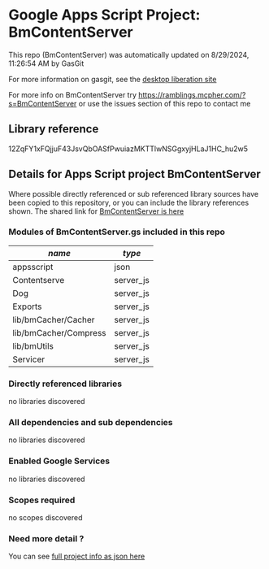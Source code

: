 # Google Apps Script Project: BmContentServer
This repo (BmContentServer) was automatically updated on 8/29/2024, 11:26:54 AM by GasGit

For more information on gasgit, see the [desktop liberation site](https://ramblings.mcpher.com/drive-sdk-and-github/migrategasgit/ "desktop liberation")

For more info on BmContentServer try https://ramblings.mcpher.com/?s=BmContentServer or use the issues section of this repo to contact me
## Library reference
12ZqFY1xFQjjuF43JsvQbOASfPwuiazMKTTlwNSGgxyjHLaJ1HC_hu2w5


## Details for Apps Script project BmContentServer
Where possible directly referenced or sub referenced library sources have been copied to this repository, or you can include the library references shown. 
The shared link for [BmContentServer is here](https://script.google.com/d/12ZqFY1xFQjjuF43JsvQbOASfPwuiazMKTTlwNSGgxyjHLaJ1HC_hu2w5/edit?usp=sharing "open in the GAS IDE")

### Modules of BmContentServer.gs included in this repo
*name*|*type*
--- | --- 
appsscript| json
Contentserve| server_js
Dog| server_js
Exports| server_js
lib/bmCacher/Cacher| server_js
lib/bmCacher/Compress| server_js
lib/bmUtils| server_js
Servicer| server_js
### Directly referenced libraries
no libraries discovered
### All dependencies and sub dependencies
no libraries discovered
### Enabled Google Services
no libraries discovered
### Scopes required
no scopes discovered
### Need more detail ?
You can see [full project info as json here](info.json)
